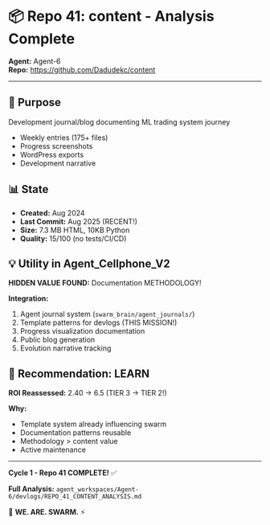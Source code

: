 # 📦 Repo 41: content - Analysis Complete

**Agent:** Agent-6  
**Repo:** https://github.com/Dadudekc/content

---

## 🎯 Purpose
Development journal/blog documenting ML trading system journey
- Weekly entries (175+ files)
- Progress screenshots  
- WordPress exports
- Development narrative

## 📊 State
- **Created:** Aug 2024
- **Last Commit:** Aug 2025 (RECENT!)
- **Size:** 7.3 MB HTML, 10KB Python
- **Quality:** 15/100 (no tests/CI/CD)

## 💡 Utility in Agent_Cellphone_V2

**HIDDEN VALUE FOUND:** Documentation METHODOLOGY!

**Integration:**
1. Agent journal system (`swarm_brain/agent_journals/`)
2. Template patterns for devlogs (THIS MISSION!)
3. Progress visualization documentation
4. Public blog generation
5. Evolution narrative tracking

## 🎯 Recommendation: LEARN

**ROI Reassessed:** 2.40 → 6.5 (TIER 3 → TIER 2!)

**Why:**
- Template system already influencing swarm
- Documentation patterns reusable
- Methodology > content value
- Active maintenance

---

**Cycle 1 - Repo 41 COMPLETE!** ✅

**Full Analysis:** `agent_workspaces/Agent-6/devlogs/REPO_41_CONTENT_ANALYSIS.md`

🐝 **WE. ARE. SWARM.** ⚡

